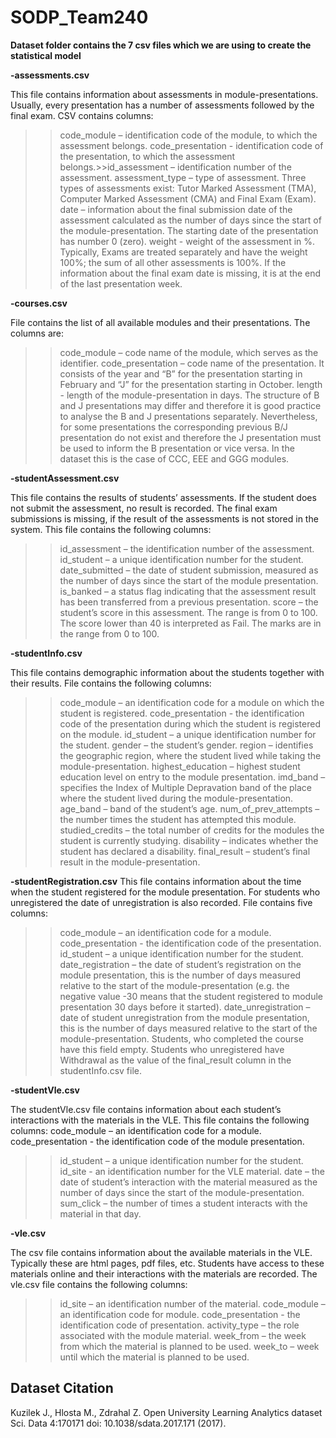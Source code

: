 # SODP_Team240

**Dataset folder contains the 7 csv files which we are using to create the statistical model**

**-assessments.csv**

This file contains information about assessments in module-presentations. Usually, every presentation has a number of assessments followed by the final exam. CSV contains columns:

>>code_module – identification code of the module, to which the assessment belongs.
>>code_presentation - identification code of the presentation, to which the assessment belongs.\>>id_assessment – identification number of the assessment.
>>assessment_type – type of assessment. Three types of assessments exist: Tutor Marked Assessment (TMA), Computer Marked Assessment (CMA) and Final Exam (Exam).
>>date – information about the final submission date of the assessment calculated as the number of days since the start of the module-presentation. The starting date of the presentation has number 0 (zero).
>>weight - weight of the assessment in %. Typically, Exams are treated separately and have the weight 100%; the sum of all other assessments is 100%.
If the information about the final exam date is missing, it is at the end of the last presentation week.

**-courses.csv**

File contains the list of all available modules and their presentations. The columns are:
>>code_module – code name of the module, which serves as the identifier.
>>code_presentation – code name of the presentation. It consists of the year and “B” for the presentation starting in February and “J” for the presentation starting in October.
>>length - length of the module-presentation in days.
The structure of B and J presentations may differ and therefore it is good practice to analyse the B and J presentations separately. Nevertheless, for some presentations the corresponding previous B/J presentation do not exist and therefore the J presentation must be used to inform the B presentation or vice versa. In the dataset this is the case of CCC, EEE and GGG modules.

**-studentAssessment.csv**

This file contains the results of students’ assessments. If the student does not submit the assessment, no result is recorded. The final exam submissions is missing, if the result of the assessments is not stored in the system. This file contains the following columns:
>>id_assessment – the identification number of the assessment.
>>id_student – a unique identification number for the student.
>>date_submitted – the date of student submission, measured as the number of days since the start of the module presentation.
>>is_banked – a status flag indicating that the assessment result has been transferred from a previous presentation.
score – the student’s score in this assessment. The range is from 0 to 100. The score lower than 40 is interpreted as Fail. The marks are in the range from 0 to 100.

**-studentInfo.csv**

This file contains demographic information about the students together with their results. File contains the following columns:
>>code_module – an identification code for a module on which the student is registered.
>>code_presentation - the identification code of the presentation during which the student is registered on the module.
>>id_student – a unique identification number for the student.
>>gender – the student’s gender.
>>region – identifies the geographic region, where the student lived while taking the module-presentation.
>>highest_education – highest student education level on entry to the module presentation.
>>imd_band – specifies the Index of Multiple Depravation band of the place where the student lived during the module-presentation.
>>age_band – band of the student’s age.
>>num_of_prev_attempts – the number times the student has attempted this module.
>>studied_credits – the total number of credits for the modules the student is currently studying.
>>disability – indicates whether the student has declared a disability.
>>final_result – student’s final result in the module-presentation.


**-studentRegistration.csv**
This file contains information about the time when the student registered for the module presentation. For students who unregistered the date of unregistration is also recorded. File contains five columns:
>>code_module – an identification code for a module.
>>code_presentation - the identification code of the presentation.
>>id_student – a unique identification number for the student.
>>date_registration – the date of student’s registration on the module presentation, this is the number of days measured relative to the start of the module-presentation (e.g. the negative value -30 means that the student registered to module presentation 30 days before it started).
>>date_unregistration – date of student unregistration from the module presentation, this is the number of days measured relative to the start of the module-presentation. Students, who completed the course have this field empty. Students who unregistered have Withdrawal as the value of the final_result column in the studentInfo.csv file.

**-studentVle.csv**

The studentVle.csv file contains information about each student’s interactions with the materials in the VLE. This file contains the following columns:
code_module – an identification code for a module.
code_presentation - the identification code of the module presentation.
>>id_student – a unique identification number for the student.
>>id_site - an identification number for the VLE material.
>>date – the date of student’s interaction with the material measured as the number of days since the start of the module-presentation.
>>sum_click – the number of times a student interacts with the material in that day.

**-vle.csv**

The csv file contains information about the available materials in the VLE. Typically these are html pages, pdf files, etc. Students have access to these materials online and their interactions with the materials are recorded. The vle.csv file contains the following columns:
>>id_site – an identification number of the material.
>>code_module – an identification code for module.
>>code_presentation - the identification code of presentation.
>>activity_type – the role associated with the module material.
>>week_from – the week from which the material is planned to be used.
>>week_to – week until which the material is planned to be used.

## Dataset Citation
Kuzilek J., Hlosta M., Zdrahal Z. Open University Learning Analytics dataset Sci. Data 4:170171 doi: 10.1038/sdata.2017.171 (2017).
